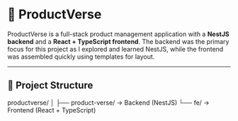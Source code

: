 # 🛒 ProductVerse

ProductVerse is a full-stack product management application with a **NestJS backend** and a **React + TypeScript frontend**. The backend was the primary focus for this project as I explored and learned NestJS, while the frontend was assembled quickly using templates for layout.

---

## 🚀 Project Structure

productverse/ │ ├── product-verse/ → Backend (NestJS) └── fe/ → Frontend (React + TypeScript)
